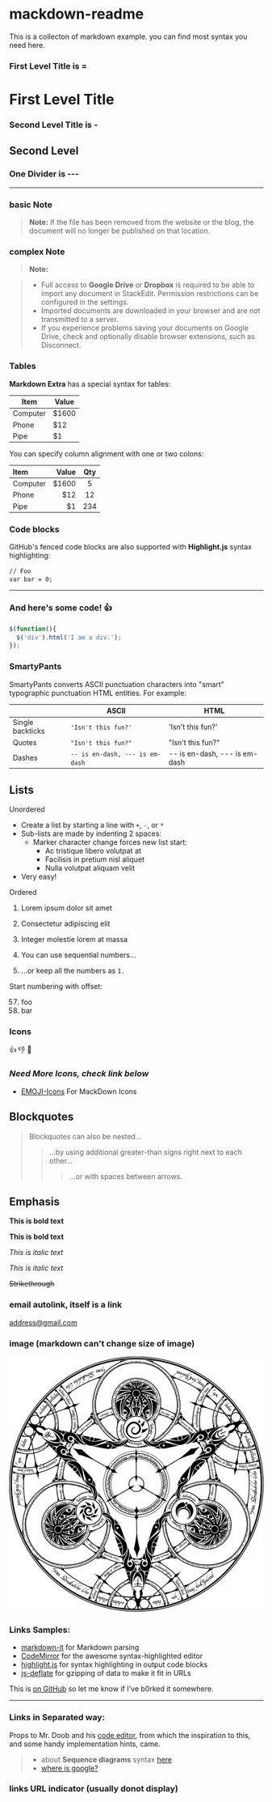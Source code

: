 # mackdown-readme
This is a collecton of markdown example. you can find most syntax you need here.

### First Level Title is =
First Level Title
=

### Second Level Title is -
Second Level
-

### One Divider is ---
---

### basic Note
> **Note:** If the file has been removed from the website or the blog, the document will no longer be published on that location.

### complex Note
> **Note:**

> - Full access to **Google Drive** or **Dropbox** is required to be able to import any document in StackEdit. Permission restrictions can be configured in the settings.
> - Imported documents are downloaded in your browser and are not transmitted to a server.
> - If you experience problems saving your documents on Google Drive, check and optionally disable browser extensions, such as Disconnect.

### Tables

**Markdown Extra** has a special syntax for tables:

Item     | Value
-------- | ---
Computer | $1600
Phone    | $12
Pipe     | $1

You can specify column alignment with one or two colons:

| Item     | Value | Qty   |
| :------- | ----: | :---: |
| Computer | $1600 |  5    |
| Phone    | $12   |  12   |
| Pipe     | $1    |  234  |

### Code blocks

GitHub's fenced code blocks are also supported with **Highlight.js** syntax highlighting:

```
// Foo
var bar = 0;
```
---

### And here's some code! :+1:

```javascript
$(function(){
  $('div').html('I am a div.');
});
```

### SmartyPants

SmartyPants converts ASCII punctuation characters into "smart" typographic punctuation HTML entities. For example:

|                  | ASCII                        | HTML              |
 ----------------- | ---------------------------- | ------------------
| Single backticks | `'Isn't this fun?'`            | 'Isn't this fun?' |
| Quotes           | `"Isn't this fun?"`            | "Isn't this fun?" |
| Dashes           | `-- is en-dash, --- is em-dash` | -- is en-dash, --- is em-dash |

## Lists

Unordered

+ Create a list by starting a line with `+`, `-`, or `*`
+ Sub-lists are made by indenting 2 spaces:
  - Marker character change forces new list start:
    * Ac tristique libero volutpat at
    + Facilisis in pretium nisl aliquet
    - Nulla volutpat aliquam velit
+ Very easy!

Ordered

1. Lorem ipsum dolor sit amet
2. Consectetur adipiscing elit
3. Integer molestie lorem at massa


1. You can use sequential numbers...
1. ...or keep all the numbers as `1.`

Start numbering with offset:

57. foo
1. bar

### Icons
:+1:
:-1:
:shit:

### *Need More Icons, check link below*
* [EMOJI-Icons](http://www.webpagefx.com/tools/emoji-cheat-sheet/) For MackDown Icons

## Blockquotes

> Blockquotes can also be nested...
>> ...by using additional greater-than signs right next to each other...
> > > ...or with spaces between arrows.

## Emphasis

**This is bold text**

__This is bold text__

*This is italic text*

_This is italic text_

~~Strikethrough~~

### email autolink, itself is a link
<address@gmail.com>

### image (markdown can't change size of image)
![alt tag](https://github.com/Vinci-da-Gama/mackdown-readme/blob/master/public/images/matic-symbol.png)

### Links Samples:

 * [markdown-it](https://github.com/markdown-it/markdown-it) for Markdown parsing
 * [CodeMirror](http://codemirror.net/) for the awesome syntax-highlighted editor
 * [highlight.js](http://softwaremaniacs.org/soft/highlight/en/) for syntax highlighting in output code blocks
 * [js-deflate](https://github.com/dankogai/js-deflate) for gzipping of data to make it fit in URLs

 This is [on GitHub](https://github.com/jbt/markdown-editor) so let me know if I've b0rked it somewhere.

---

### Links in Separated way:

Props to Mr. Doob and his [code editor][-1], from which
the inspiration to this, and some handy implementation hints, came.

> - about **Sequence diagrams** syntax [here][0]
> - [where is google?][1]

### links URL indicator (usually donot display)
[-1]: http://mrdoob.com/projects/code-editor/
[0]: http://bramp.github.io/js-sequence-diagrams/
[1]: https://www.google.com/?gfe_rd=cr&ei=FjjiVuzCE63u8weE7rD4Bw&gws_rd=cr&fg=1
